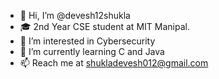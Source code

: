 - 👋 Hi, I’m @devesh12shukla
- 🎓 2nd Year CSE student at MIT Manipal.
- 👀 I’m interested in Cybersecurity
- 🌱 I’m currently learning C and Java
- 📫 Reach me at shukladevesh012@gmail.com 

<!---
devesh12shukla/devesh12shukla is a ✨ special ✨ repository because its `README.md` (this file) appears on your GitHub profile.
You can click the Preview link to take a look at your changes.
--->
